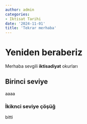 ```yaml
---
author: admin
categories:
- Iktisat Tarihi
date: '2024-11-01'
title: 'Tekrar merhaba'
---
```


# Yeniden beraberiz

Merhaba sevgili **iktisadiyat** okurları

## Birinci seviye
aaaa
### İkiknci seviye çöşüğ
bitti
